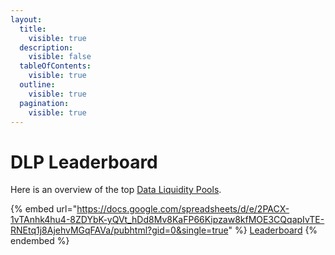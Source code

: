 ```yaml
---
layout:
  title:
    visible: true
  description:
    visible: false
  tableOfContents:
    visible: true
  outline:
    visible: true
  pagination:
    visible: true
---
```


# DLP Leaderboard

Here is an overview of the top [Data Liquidity Pools](broken-reference).

{% embed url="https://docs.google.com/spreadsheets/d/e/2PACX-1vTAnhk4hu4-8ZDYbK-yQVt_hDd8Mv8KaFP66Kipzaw8kfMOE3CQqapIvTE-RNEtq1j8AjehvMGqFAVa/pubhtml?gid=0&single=true" %}
[Leaderboard](https://docs.google.com/spreadsheets/d/e/2PACX-1vTAnhk4hu4-8ZDYbK-yQVt\_hDd8Mv8KaFP66Kipzaw8kfMOE3CQqapIvTE-RNEtq1j8AjehvMGqFAVa/pubhtml?gid=0\&single=true)
{% endembed %}
